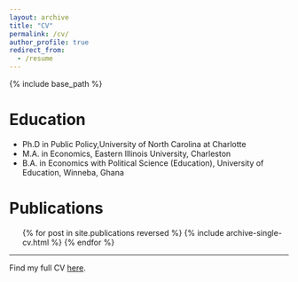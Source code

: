 ```yaml
---
layout: archive
title: "CV"
permalink: /cv/
author_profile: true
redirect_from:
  - /resume
---
```


{% include base_path %}

Education
======
* Ph.D in Public Policy,University of North Carolina at Charlotte
* M.A. in Economics, Eastern Illinois University, Charleston
* B.A. in Economics with Political Science (Education), University of Education, Winneba, Ghana


Publications
======
  <ul>{% for post in site.publications reversed %}
    {% include archive-single-cv.html %}
  {% endfor %}</ul>
  
---


Find my full CV [here](/files/12-4-2024_konyinacv.pdf).
